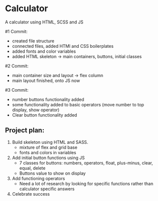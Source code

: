 # Calculator

A calculator using HTML, SCSS and JS

#1 Commit:

- created file structure
- connected files, added HTMl and CSS boilerplates
- added fonts and color variables
- added HTML skeleton -> main containers, buttons, initial classes

#2 Commit:

- main container size and layout -> flex column
- main layout finished, onto JS now

#3 Commit:

- number buttons functionality added
- some functionality added to basic operators (move number to top display, show operator)
- Clear button functionality added

## Project plan:

1. Build skeleton using HTML and SASS.
   - mixture of flex and grid base
   - fonts and colors in variables
2. Add initial button functions using JS
   - 7 classes for buttons: numbers, operators, float, plus-minus, clear, equal, delete
   - Buttons value to show on display
3. Add functioning operators
   - Need a lot of research by looking for specific functions rather than calculator specific answers
4. Celebrate success
